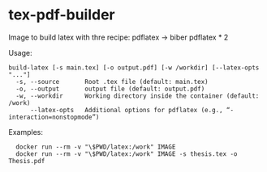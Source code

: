 # tex-pdf-builder
Image to build latex with thre recipe: pdflatex -> biber pdflatex * 2

Usage: 
```
build-latex [-s main.tex] [-o output.pdf] [-w /workdir] [--latex-opts "..."]
  -s, --source       Root .tex file (default: main.tex)
  -o, --output       output file (default: output.pdf)
  -w, --workdir      Working directory inside the container (default: /work)
      --latex-opts   Additional options for pdflatex (e.g., “-interaction=nonstopmode”)
```
Examples:
```
  docker run --rm -v "\$PWD/latex:/work" IMAGE
  docker run --rm -v "\$PWD/latex:/work" IMAGE -s thesis.tex -o Thesis.pdf
```
